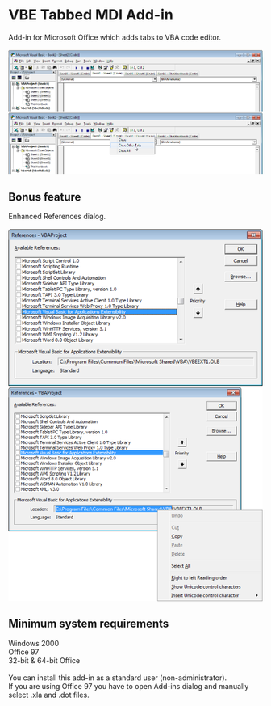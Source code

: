 # VBE Tabbed MDI Add-in
Add-in for Microsoft Office which adds tabs to VBA code editor.<br>
<br>
![alt text](https://github.com/T800G/VBE-Tabbed-MDI-Add-in/blob/master/1.png)<br>
![alt text](https://github.com/T800G/VBE-Tabbed-MDI-Add-in/blob/master/2.png)<br>

## Bonus feature
Enhanced References dialog.<br>
<br>
![alt text](https://github.com/T800G/VBE-Tabbed-MDI-Add-in/blob/master/3.png)<br>
![alt text](https://github.com/T800G/VBE-Tabbed-MDI-Add-in/blob/master/4.png)<br>

## Minimum system requirements
Windows 2000<br>
Office 97<br>
32-bit & 64-bit Office<br>
<br>
You can install this add-in as a standard user (non-administrator).<br>
If you are using Office 97 you have to open Add-ins dialog and manually select .xla and .dot files.
